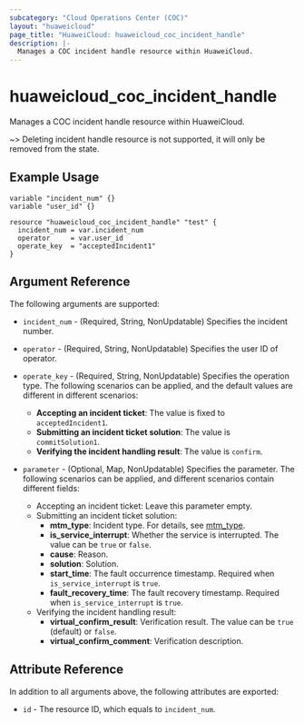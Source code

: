 ```yaml
---
subcategory: "Cloud Operations Center (COC)"
layout: "huaweicloud"
page_title: "HuaweiCloud: huaweicloud_coc_incident_handle"
description: |-
  Manages a COC incident handle resource within HuaweiCloud.
---
```


# huaweicloud_coc_incident_handle

Manages a COC incident handle resource within HuaweiCloud.

~> Deleting incident handle resource is not supported, it will only be removed from the state.

## Example Usage

```hcl
variable "incident_num" {}
variable "user_id" {}

resource "huaweicloud_coc_incident_handle" "test" {
  incident_num = var.incident_num
  operator     = var.user_id
  operate_key  = "acceptedIncident1"
}
```

## Argument Reference

The following arguments are supported:

* `incident_num` - (Required, String, NonUpdatable) Specifies the incident number.

* `operator` - (Required, String, NonUpdatable) Specifies the user ID of operator.

* `operate_key` - (Required, String, NonUpdatable) Specifies the operation type.
  The following scenarios can be applied, and the default values are different in different scenarios:
  + **Accepting an incident ticket**: The value is fixed to `acceptedIncident1`.
  + **Submitting an incident ticket solution**: The value is `commitSolution1`.
  + **Verifying the incident handling result**: The value is `confirm`.

* `parameter` - (Optional, Map, NonUpdatable) Specifies the parameter.
  The following scenarios can be applied, and different scenarios contain different fields:
  + Accepting an incident ticket: Leave this parameter empty.
  + Submitting an incident ticket solution:
      - **mtm_type**: Incident type.
        For details, see [mtm_type](https://support.huaweicloud.com/intl/en-us/api-coc/coc_api_04_03_001_006_02.html).
      - **is_service_interrupt**: Whether the service is interrupted. The value can be `true` or `false`.
      - **cause**: Reason.
      - **solution**: Solution.
      - **start_time**: The fault occurrence timestamp. Required when `is_service_interrupt` is `true`.
      - **fault_recovery_time**: The fault recovery timestamp. Required when `is_service_interrupt` is `true`.
  + Verifying the incident handling result:
      - **virtual_confirm_result**: Verification result. The value can be `true` (default) or `false`.
      - **virtual_confirm_comment**: Verification description.

## Attribute Reference

In addition to all arguments above, the following attributes are exported:

* `id` - The resource ID, which equals to `incident_num`.
